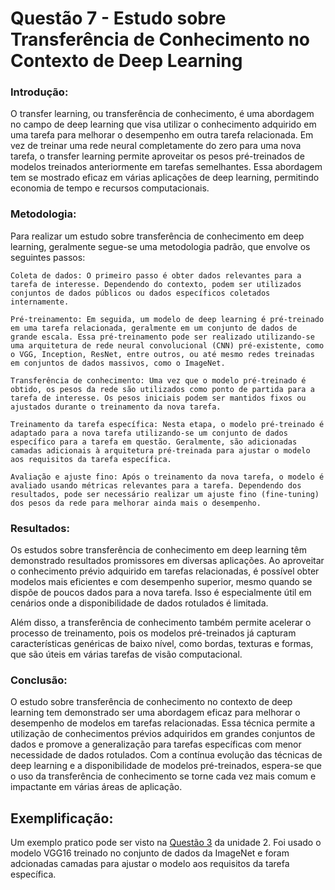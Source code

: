# Questão 7 - Estudo sobre Transferência de Conhecimento no Contexto de Deep Learning 


### Introdução:

O transfer learning, ou transferência de conhecimento, é uma abordagem no campo de deep learning que visa utilizar o conhecimento adquirido em uma tarefa para melhorar o desempenho em outra tarefa relacionada. Em vez de treinar uma rede neural completamente do zero para uma nova tarefa, o transfer learning permite aproveitar os pesos pré-treinados de modelos treinados anteriormente em tarefas semelhantes. Essa abordagem tem se mostrado eficaz em várias aplicações de deep learning, permitindo economia de tempo e recursos computacionais.

### Metodologia:

Para realizar um estudo sobre transferência de conhecimento em deep learning, geralmente segue-se uma metodologia padrão, que envolve os seguintes passos:

    Coleta de dados: O primeiro passo é obter dados relevantes para a tarefa de interesse. Dependendo do contexto, podem ser utilizados conjuntos de dados públicos ou dados específicos coletados internamente.

    Pré-treinamento: Em seguida, um modelo de deep learning é pré-treinado em uma tarefa relacionada, geralmente em um conjunto de dados de grande escala. Essa pré-treinamento pode ser realizado utilizando-se uma arquitetura de rede neural convolucional (CNN) pré-existente, como o VGG, Inception, ResNet, entre outros, ou até mesmo redes treinadas em conjuntos de dados massivos, como o ImageNet.

    Transferência de conhecimento: Uma vez que o modelo pré-treinado é obtido, os pesos da rede são utilizados como ponto de partida para a tarefa de interesse. Os pesos iniciais podem ser mantidos fixos ou ajustados durante o treinamento da nova tarefa.

    Treinamento da tarefa específica: Nesta etapa, o modelo pré-treinado é adaptado para a nova tarefa utilizando-se um conjunto de dados específico para a tarefa em questão. Geralmente, são adicionadas camadas adicionais à arquitetura pré-treinada para ajustar o modelo aos requisitos da tarefa específica.

    Avaliação e ajuste fino: Após o treinamento da nova tarefa, o modelo é avaliado usando métricas relevantes para a tarefa. Dependendo dos resultados, pode ser necessário realizar um ajuste fino (fine-tuning) dos pesos da rede para melhorar ainda mais o desempenho.

### Resultados:

Os estudos sobre transferência de conhecimento em deep learning têm demonstrado resultados promissores em diversas aplicações. Ao aproveitar o conhecimento prévio adquirido em tarefas relacionadas, é possível obter modelos mais eficientes e com desempenho superior, mesmo quando se dispõe de poucos dados para a nova tarefa. Isso é especialmente útil em cenários onde a disponibilidade de dados rotulados é limitada.

Além disso, a transferência de conhecimento também permite acelerar o processo de treinamento, pois os modelos pré-treinados já capturam características genéricas de baixo nível, como bordas, texturas e formas, que são úteis em várias tarefas de visão computacional.

### Conclusão:

O estudo sobre transferência de conhecimento no contexto de deep learning tem demonstrado ser uma abordagem eficaz para melhorar o desempenho de modelos em tarefas relacionadas. Essa técnica permite a utilização de conhecimentos prévios adquiridos em grandes conjuntos de dados e promove a generalização para tarefas específicas com menor necessidade de dados rotulados. Com a contínua evolução das técnicas de deep learning e a disponibilidade de modelos pré-treinados, espera-se que o uso da transferência de conhecimento se torne cada vez mais comum e impactante em várias áreas de aplicação.

## Exemplificação: 

Um exemplo pratico pode ser visto na [Questão 3](https://github.com/thiagotheiry05/Disciplinas-da-Graduacao/blob/main/INTELIG%C3%8ANCIA%20ARTIFICIAL/Unidade%202/Quest%C3%A3o3_Lista2.ipynb) da unidade 2. Foi usado o modelo VGG16 treinado no conjunto de dados da ImageNet e foram adcionadas camadas para ajustar o modelo aos requisitos da tarefa específica. 




